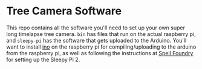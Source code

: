 # Tree Camera Software

This repo contains all the software you'll need to set up your own super long timelapse tree camera. `bin` has files that run on the actual raspberry pi, and `sleepy-pi` has the software that gets uploaded to the Arduino. You'll want to install [ino](//github.com/amperka/ino/) on the raspberry pi for compiling/uploading to the arduino from the raspberry pi, as well as following the instructions at [Spell Foundry](//www.spellfoundry.com) for setting up the Sleepy Pi 2.
